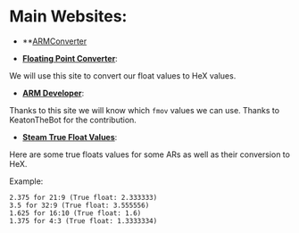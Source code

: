 # Main Websites:

- **[ARMConverter](https://armconverter.com/)

- **[Floating Point Converter](https://www.h-schmidt.net/FloatConverter/IEEE754.html)**: 

We will use this site to convert our float values to HeX values.

- **[ARM Developer](https://developer.arm.com/documentation/ka001136/latest)**: 

Thanks to this site we will know which `fmov` values we can use. Thanks to KeatonTheBot for the contribution.

- **[Steam True Float Values](https://steamcommunity.com/discussions/forum/0/2577697791636850186/?l=latam)**:

Here are some true floats values for some ARs as well as their conversion to HeX.

Example:

```
2.375 for 21:9 (True float: 2.333333)
3.5 for 32:9 (True float: 3.555556)
1.625 for 16:10 (True float: 1.6)
1.375 for 4:3 (True float: 1.3333334)
```